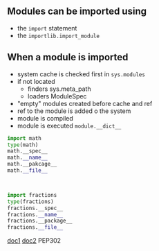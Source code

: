 ## Modules can be imported using
- the `import` statement
- the `importlib.import_module` 

## When a module is imported
- system cache is checked first in `sys.modules`
- if not located
    - finders sys.meta_path
    - loaders ModuleSpec
- "empty" modules created before cache and ref
- ref to the module is added o the system
- module is compiled
- module is executed `module.__dict__`


```python
import math
type(math)
math.__spec__
math.__name__
math.__pakcage__
math.__file__



import fractions
type(fractions)
fractions.__spec__
fractions.__name__
fractions.__package__
fractions.__file__
```

[doc1](https://docs.python.org/3/tutorial/modules.html)
[doc2](https://docs.python.org/3/reference/import.html)
PEP302